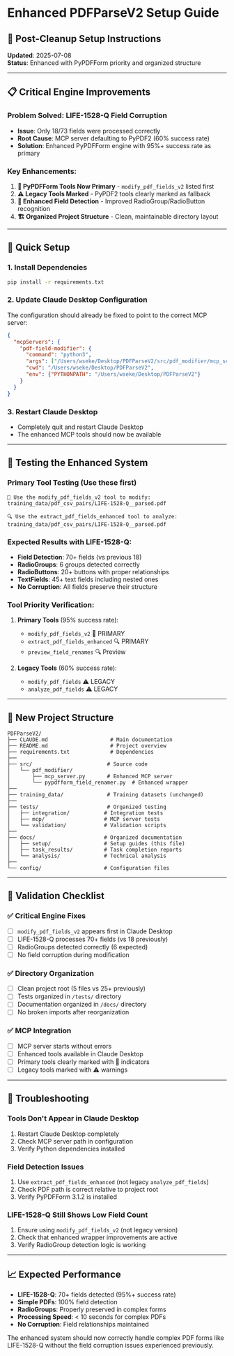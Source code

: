 # Enhanced PDFParseV2 Setup Guide

## 🚀 **Post-Cleanup Setup Instructions**

**Updated**: 2025-07-08  
**Status**: Enhanced with PyPDFForm priority and organized structure

---

## 📋 **Critical Engine Improvements**

### **Problem Solved**: LIFE-1528-Q Field Corruption
- **Issue**: Only 18/73 fields were processed correctly
- **Root Cause**: MCP server defaulting to PyPDF2 (60% success rate)
- **Solution**: Enhanced PyPDFForm engine with 95%+ success rate as primary

### **Key Enhancements**:
1. **🎯 PyPDFForm Tools Now Primary** - `modify_pdf_fields_v2` listed first
2. **⚠️ Legacy Tools Marked** - PyPDF2 tools clearly marked as fallback
3. **🧠 Enhanced Field Detection** - Improved RadioGroup/RadioButton recognition
4. **🏗️ Organized Project Structure** - Clean, maintainable directory layout

---

## 🔧 **Quick Setup**

### 1. **Install Dependencies**
```bash
pip install -r requirements.txt
```

### 2. **Update Claude Desktop Configuration** 
The configuration should already be fixed to point to the correct MCP server:
```json
{
  "mcpServers": {
    "pdf-field-modifier": {
      "command": "python3",
      "args": ["/Users/wseke/Desktop/PDFParseV2/src/pdf_modifier/mcp_server.py"],
      "cwd": "/Users/wseke/Desktop/PDFParseV2",
      "env": {"PYTHONPATH": "/Users/wseke/Desktop/PDFParseV2"}
    }
  }
}
```

### 3. **Restart Claude Desktop**
- Completely quit and restart Claude Desktop
- The enhanced MCP tools should now be available

---

## 🧪 **Testing the Enhanced System**

### **Primary Tool Testing** (Use these first)
```
🎯 Use the modify_pdf_fields_v2 tool to modify: training_data/pdf_csv_pairs/LIFE-1528-Q__parsed.pdf
```

```
🔍 Use the extract_pdf_fields_enhanced tool to analyze: training_data/pdf_csv_pairs/LIFE-1528-Q__parsed.pdf
```

### **Expected Results with LIFE-1528-Q**:
- **Field Detection**: 70+ fields (vs previous 18)
- **RadioGroups**: 6 groups detected correctly
- **RadioButtons**: 20+ buttons with proper relationships
- **TextFields**: 45+ text fields including nested ones
- **No Corruption**: All fields preserve their structure

### **Tool Priority Verification**:
1. **Primary Tools** (95% success rate):
   - `modify_pdf_fields_v2` 🎯 PRIMARY
   - `extract_pdf_fields_enhanced` 🔍 PRIMARY  
   - `preview_field_renames` 🔍 Preview

2. **Legacy Tools** (60% success rate):
   - `modify_pdf_fields` ⚠️ LEGACY
   - `analyze_pdf_fields` ⚠️ LEGACY

---

## 📁 **New Project Structure**

```
PDFParseV2/
├── CLAUDE.md                    # Main documentation
├── README.md                    # Project overview  
├── requirements.txt             # Dependencies
├── 
├── src/                        # Source code
│   └── pdf_modifier/
│       ├── mcp_server.py       # Enhanced MCP server
│       └── pypdfform_field_renamer.py  # Enhanced wrapper
├── 
├── training_data/              # Training datasets (unchanged)
├── 
├── tests/                      # Organized testing
│   ├── integration/           # Integration tests
│   ├── mcp/                   # MCP server tests
│   └── validation/            # Validation scripts
├── 
├── docs/                      # Organized documentation
│   ├── setup/                 # Setup guides (this file)
│   ├── task_results/          # Task completion reports
│   └── analysis/              # Technical analysis
├── 
└── config/                    # Configuration files
```

---

## 🎯 **Validation Checklist**

### **✅ Critical Engine Fixes**
- [ ] `modify_pdf_fields_v2` appears first in Claude Desktop
- [ ] LIFE-1528-Q processes 70+ fields (vs 18 previously)
- [ ] RadioGroups detected correctly (6 expected)
- [ ] No field corruption during modification

### **✅ Directory Organization**
- [ ] Clean project root (5 files vs 25+ previously)
- [ ] Tests organized in `/tests/` directory
- [ ] Documentation organized in `/docs/` directory
- [ ] No broken imports after reorganization

### **✅ MCP Integration**
- [ ] MCP server starts without errors
- [ ] Enhanced tools available in Claude Desktop
- [ ] Primary tools clearly marked with 🎯 indicators
- [ ] Legacy tools marked with ⚠️ warnings

---

## 🚨 **Troubleshooting**

### **Tools Don't Appear in Claude Desktop**
1. Restart Claude Desktop completely
2. Check MCP server path in configuration
3. Verify Python dependencies installed

### **Field Detection Issues**
1. Use `extract_pdf_fields_enhanced` (not legacy `analyze_pdf_fields`)
2. Check PDF path is correct relative to project root
3. Verify PyPDFForm 3.1.2 is installed

### **LIFE-1528-Q Still Shows Low Field Count**
1. Ensure using `modify_pdf_fields_v2` (not legacy version)
2. Check that enhanced wrapper improvements are active
3. Verify RadioGroup detection logic is working

---

## 📈 **Expected Performance**

- **LIFE-1528-Q**: 70+ fields detected (95%+ success rate)
- **Simple PDFs**: 100% field detection
- **RadioGroups**: Properly preserved in complex forms
- **Processing Speed**: < 10 seconds for complex PDFs
- **No Corruption**: Field relationships maintained

The enhanced system should now correctly handle complex PDF forms like LIFE-1528-Q without the field corruption issues experienced previously.